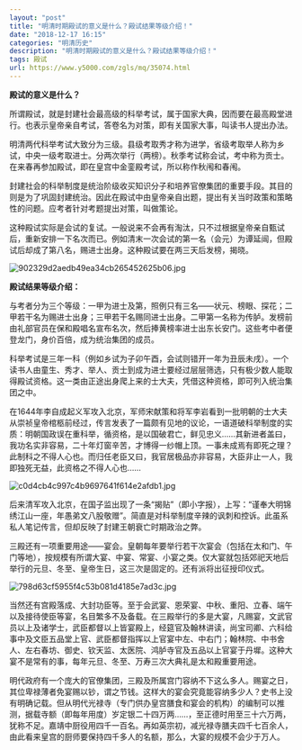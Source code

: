 ```yaml
---
layout: "post"
title: "明清时期殿试的意义是什么？殿试结果等级介绍！"
date: "2018-12-17 16:15"
categories: "明清历史"
description: "明清时期殿试的意义是什么？殿试结果等级介绍！"
tags: 殿试
url: https://www.y5000.com/zgls/mq/35074.html
---
```






**殿试的意义是什么？**

所谓殿试，就是封建社会最高级的科举考试，属于国家大典，因而要在最高殿堂进行。也表示皇帝亲自考试，答卷名为对策，即有关国家大事，叫读书人提出办法。

明清两代科举考试大致分为三级。县级考取秀才称为进学，省级考取举人称为乡试，中央一级考取进士。分两次举行（两榜）。秋季考试称会试，考中称为贡士。在来春再参加殿试，即在皇宫中金銮殿考试，所以称作秋闱和春闱。

封建社会的科举制度是统治阶级收买知识分子和培养官僚集团的重要手段。其目的则是为了巩固封建统治。因此在殿试中由皇帝亲自出题，提出有关当时政策和策略性的问题。应考者针对考题提出对策，叫做策论。

这种殿试实际是会试的复试。一般说来不会再有淘汰，只不过根据皇帝亲自甄试后，重新安排一下名次而已。例如清末一次会试的第一名（会元）为谭延闿，但殿试后却成了第八名，赐进士出身。这种殿试要在两三天后发榜，揭晓。

![902329d2aedb49ea34cb265452625b06.jpg](https://img.y5000.com/uploads/allimg/181018/902329d2aedb49ea34cb265452625b06.jpg)

 **殿试结果等级介绍：**

与考者分为三个等级：一甲为进士及第，照例只有三名——状元、榜眼、探花；二甲若干名为赐进士出身；三甲若干名赐同进士出身。二甲第一名称为传胪。发榜前由礼部官员在保和殿唱名宣布名次，然后捧黄榜率进士出东长安门。这些考中者便登龙门，身价百倍，成为统治集团的成员。

科举考试是三年一科（例如乡试为子卯午酉，会试则错开一年为丑辰未戌）。一个读书人由童生、秀才、举人、贡士到成为进士要经过层层筛选，只有极少数人能取得殿试资格。这一类由正途出身爬上来的士大夫，凭借这种资格，即可列入统治集团之中。

在1644年李自成起义军攻入北京，军师宋献策和将军李岩看到一批明朝的士大夫从崇祯皇帝棺柩前经过，传言发表了一篇颇有见地的议论，一语道破科举制度的实质：明朝国政误在重科举，循资格，是以国破君亡，鲜见忠义……其新进者盖曰，我功名实非容易，二十年灯窗辛苦，才博得一纱帽上顶。一事未成焉有即死之理？此制科之不得人心也。而归任老臣又曰，我官居极品亦非容易，大臣非止一人，我即独死无益，此资格之不得人心也……

![c0d4cb4c997c4b9697641f614e2afdb1.jpg](https://img.y5000.com/uploads/allimg/181018/c0d4cb4c997c4b9697641f614e2afdb1.jpg)

后来清军攻入北京，在国子监出现了一条“揭贴”（即小字报），上写：“谨奉大明锦绣江山一座，年愚弟文八股敬赠”。简直是对科举制度辛辣的讽刺和控诉。此虽系私人笔记传言，但却反映了封建王朝衰亡时期政治之弊。

三殿还有一项重要用途——宴会。皇朝每年要举行若干次宴会（包括在太和门、午门等地），按规模有所谓大宴、中宴、常宴、小宴之类。仅大宴就包括郊祀天地后举行的元旦、冬至、皇帝生日，这三次是固定的。还有派将出征授印仪式。

![798d63cf5955f4c53b081d4185e7ad3c.jpg](https://img.y5000.com/uploads/allimg/181018/798d63cf5955f4c53b081d4185e7ad3c.jpg)

当然还有宫殿落成、大封功臣等。至于会武宴、恩荣宴、中秋、重阳、立春、端午以及接待使臣等宴，名目繁多不及备载。在三殿举行的多是大宴，凡赐宴，文武官员以上及诸学士，武臣都督以上皆宴殿上，经筵官及翰林讲读，尚宝司卿、六科给事中及文臣五品堂上官、武臣都督指挥以上官宴中左、中右门；翰林院、中书舍人、左右春坊、御史、钦天监、太医院、鸿胪寺官及五品以上官宴于丹墀。这种大宴不是常有的事，每年元旦、冬至、万寿三次大典礼是太和殿重要用途。

明代政府有一个庞大的官僚集团，三殿及所属宫门容纳不下这么多人。赐宴之日，其位卑禄薄者免宴赐以钞，谓之节钱。这样大的宴会究竟能容纳多少人？史书上没有明确记载。但从明代光禄寺（专门供办皇宫膳食和宴会的机构）的编制可以推测，据载寺额（即每年用度）岁定银二十四万两……，至正德时用至三十六万两，犹称不足。嘉靖中厨役用四千一百名。再如英宗初，减光禄寺膳夫四千七百余人，由此看来皇宫的厨师要保持四千多人的名额，那么，大宴的规模不会少于万人。
